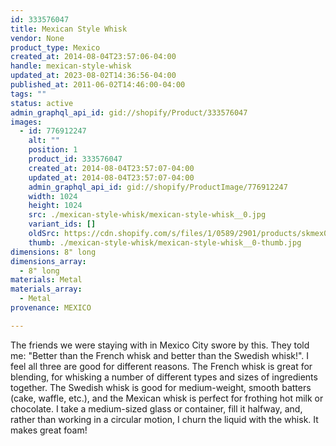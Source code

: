 ```yaml
---
id: 333576047
title: Mexican Style Whisk
vendor: None
product_type: Mexico
created_at: 2014-08-04T23:57:06-04:00
handle: mexican-style-whisk
updated_at: 2023-08-02T14:36:56-04:00
published_at: 2011-06-02T14:46:00-04:00
tags: ""
status: active
admin_graphql_api_id: gid://shopify/Product/333576047
images:
  - id: 776912247
    alt: ""
    position: 1
    product_id: 333576047
    created_at: 2014-08-04T23:57:07-04:00
    updated_at: 2014-08-04T23:57:07-04:00
    admin_graphql_api_id: gid://shopify/ProductImage/776912247
    width: 1024
    height: 1024
    src: ./mexican-style-whisk/mexican-style-whisk__0.jpg
    variant_ids: []
    oldSrc: https://cdn.shopify.com/s/files/1/0589/2901/products/skmex0044.tif.jpeg?v=1407211027
    thumb: ./mexican-style-whisk/mexican-style-whisk__0-thumb.jpg
dimensions: 8" long
dimensions_array:
  - 8" long
materials: Metal
materials_array:
  - Metal
provenance: MEXICO

---
```


The friends we were staying with in Mexico City swore by this. They told me: "Better than the French whisk and better than the Swedish whisk!". I feel all three are good for different reasons. The French whisk is great for blending, for whisking a number of different types and sizes of ingredients together. The Swedish whisk is good for medium-weight, smooth batters (cake, waffle, etc.), and the Mexican whisk is perfect for frothing hot milk or chocolate. I take a medium-sized glass or container, fill it halfway, and, rather than working in a circular motion, I churn the liquid with the whisk. It makes great foam!
